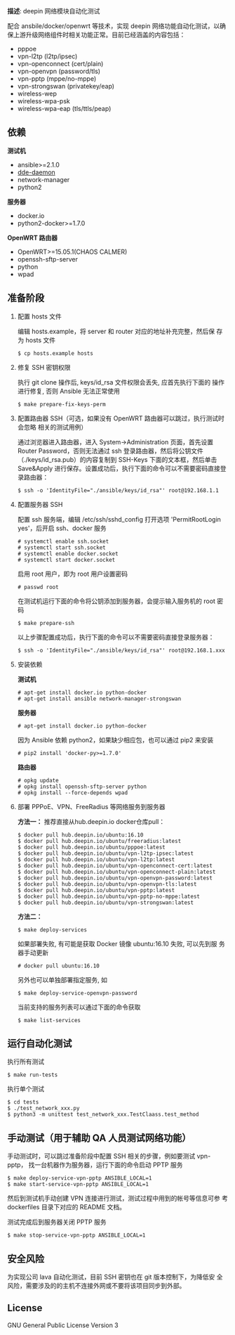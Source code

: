 **描述**: deepin 网络模块自动化测试

配合 ansbile/docker/openwrt 等技术，实现 deepin 网络功能自动化测试，以确保上游升级网络组件时相关功能正常。目前已经涵盖的内容包括：

- pppoe
- vpn-l2tp (l2tp/ipsec)
- vpn-openconnect (cert/plain)
- vpn-openvpn (password/tls)
- vpn-pptp (mppe/no-mppe)
- vpn-strongswan (privatekey/eap)
- wireless-wep
- wireless-wpa-psk
- wireless-wpa-eap (tls/ttls/peap)

## 依赖

**测试机**
- ansible>=2.1.0
- [dde-daemon](https://github.com/linuxdeepin/dde-daemon)
- network-manager
- python2

**服务器**
- docker.io
- python2-docker>=1.7.0

**OpenWRT 路由器**
- OpenWRT>=15.05.1(CHAOS CALMER)
- openssh-sftp-server
- python
- wpad

## 准备阶段

1. 配置 hosts 文件

   编辑 hosts.example，将 server 和 router 对应的地址补充完整，然后保
   存为 hosts 文件

   ```
   $ cp hosts.example hosts
   ```

1. 修复 SSH 密钥权限

   执行 git clone 操作后, keys/id_rsa 文件权限会丢失, 应首先执行下面的
   操作进行修复, 否则 Ansible 无法正常使用
   ```
   $ make prepare-fix-keys-perm
   ```

1. 配置路由器 SSH（可选，如果没有 OpenWRT 路由器可以跳过，执行测试时会忽略
   相关的测试用例）

   通过浏览器进入路由器，进入 System->Administration 页面，首先设置
   Router Password，否则无法通过 ssh 登录路由器，然后将公钥文件
   （./keys/id_rsa.pub）的内容复制到 SSH-Keys 下面的文本框，然后单击
   Save&Apply 进行保存。设置成功后，执行下面的命令可以不需要密码直接登
   录路由器：

   ```
   $ ssh -o 'IdentityFile="./ansible/keys/id_rsa"' root@192.168.1.1
   ```

1. 配置服务器 SSH

   配置 ssh 服务端，编辑 /etc/ssh/sshd_config 打开选项
   'PermitRootLogin yes'，后开启 ssh、docker 服务

   ```
   # systemctl enable ssh.socket
   # systemctl start ssh.socket
   # systemctl enable docker.socket
   # systemctl start docker.socket
   ```

   启用 root 用户，即为 root 用户设置密码

   ```
   # passwd root
   ```

   在测试机运行下面的命令将公钥添加到服务器，会提示输入服务机的 root
   密码

   ```
   $ make prepare-ssh
   ```

   以上步骤配置成功后，执行下面的命令可以不需要密码直接登录服务器：

   ```
   $ ssh -o 'IdentityFile="./ansible/keys/id_rsa"' root@192.168.1.xxx
   ```

1. 安装依赖

   **测试机**

   ```
   # apt-get install docker.io python-docker
   # apt-get install ansible network-manager-strongswan
   ```

   **服务器**

   ```
   # apt-get install docker.io python-docker
   ```

   因为 Ansible 依赖 python2，如果缺少相应包，也可以通过 pip2 来安装

   ```
   # pip2 install 'docker-py>=1.7.0'
   ```

   **路由器**

   ```
   # opkg update
   # opkg install openssh-sftp-server python
   # opkg install --force-depends wpad
   ```

1. 部署 PPPoE、VPN、FreeRadius 等网络服务到服务器

   **方法一：**
   推荐直接从hub.deepin.io docker仓库pull：
   ```
   $ docker pull hub.deepin.io/ubuntu:16.10
   $ docker pull hub.deepin.io/ubuntu/freeradius:latest
   $ docker pull hub.deepin.io/ubuntu/pppoe:latest
   $ docker pull hub.deepin.io/ubuntu/vpn-l2tp-ipsec:latest
   $ docker pull hub.deepin.io/ubuntu/vpn-l2tp:latest
   $ docker pull hub.deepin.io/ubuntu/vpn-openconnect-cert:latest
   $ docker pull hub.deepin.io/ubuntu/vpn-openconnect-plain:latest
   $ docker pull hub.deepin.io/ubuntu/vpn-openvpn-password:latest
   $ docker pull hub.deepin.io/ubuntu/vpn-openvpn-tls:latest
   $ docker pull hub.deepin.io/ubuntu/vpn-pptp:latest
   $ docker pull hub.deepin.io/ubuntu/vpn-pptp-no-mppe:latest
   $ docker pull hub.deepin.io/ubuntu/vpn-strongswan:latest
   ```

   **方法二：**
   ```
   $ make deploy-services
   ```

   如果部署失败, 有可能是获取 Docker 镜像 ubuntu:16.10 失败, 可以先到服
   务器手动更新
   ```
   # docker pull ubuntu:16.10
   ```

   另外也可以单独部署指定服务, 如
   ```
   $ make deploy-service-openvpn-password
   ```

   当前支持的服务列表可以通过下面的命令获取
   ```
   $ make list-services
   ```

## 运行自动化测试

执行所有测试
```
$ make run-tests
```

执行单个测试
```
$ cd tests
$ ./test_network_xxx.py
$ python3 -m unittest test_network_xxx.TestClaass.test_method
```

## 手动测试（用于辅助 QA 人员测试网络功能）

手动测试时，可以跳过准备阶段中配置 SSH 相关的步骤，例如要测试 vpn-pptp，
找一台机器作为服务器，运行下面的命令启动 PPTP 服务
```
$ make deploy-service-vpn-pptp ANSIBLE_LOCAL=1
$ make start-service-vpn-pptp ANSIBLE_LOCAL=1
```

然后到测试机手动创建 VPN 连接进行测试，测试过程中用到的帐号等信息可参
考 dockerfiles 目录下对应的 README 文档。

测试完成后到服务器关闭 PPTP 服务
```
$ make stop-service-vpn-pptp ANSIBLE_LOCAL=1
```

## 安全风险

为实现公司 lava 自动化测试，目前 SSH 密钥也在 git 版本控制下，为降低安
全风险，需要涉及的的主机不连接外网或不要将该项目同步到外部。

## License

GNU General Public License Version 3
